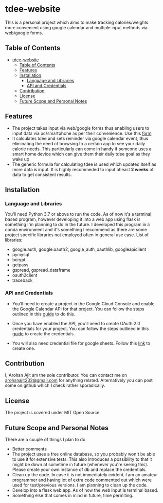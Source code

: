 # tdee-website
This is a personal project which aims to make tracking calories/weights more convenient using google calendar and multiple input methods via web/google forms.

## Table of Contents
- [tdee-website](#tdee-website)
  - [Table of Contents](#table-of-contents)
  - [Features](#features)
  - [Installation](#installation)
    - [Language and Libraries](#language-and-libraries)
    - [API and Credentials](#api-and-credentials)
  - [Contribution](#contribution)
  - [License](#license)
  - [Future Scope and Personal Notes](#future-scope-and-personal-notes)

## Features
- The project takes input via web/google forms thus enabling users to input data via pc/smartphone as per their convenience. Use this [form](https://docs.google.com/forms/d/e/1FAIpQLScvfee38jOdAMEsOvmX2SUSCPIjlm8tPCwJGcbW86RVlvvv8A/viewform)
- It calculates tdee and sets reminder via google calendar event, thus eliminating the need of browsing to a certain app to see your daily calorie needs. This particularly can come in handy if someone uses a smart home device which can give them their daily tdee goal as they wake up
- The generic formula for calculating tdee is used which updated itself as more data is input. It is highly recommeded to input atleast **2 weeks** of data to get consistent results.

## Installation

### Language and Libraries
You'll need Python 3.7 or above to run the code. As of now it's a terminal based program, however developing it into a web app using flask is something I'm planning to do in the future. I developed this program in a conda environment and it's something I recommend as there are some project specific libraries not employed often in general use case.
List of libraries:
- google.auth, google.oauth2, google_auth_oauthlib, googleapiclient
- pymysql
- bcrypt
- getpass
- gspread, gspread_dataframe
- oauth2client
- traceback
  
### API and Credentials

- You'll need to create a project in the Google Cloud Console and enable the Google Calendar API for that project. You can follow the steps outlined in this [guide](https://developers.google.com/calendar/quickstart/python) to do this.

- Once you have enabled the API, you'll need to create OAuth 2.0 credentials for your project. You can follow the steps outlined in this [guide](https://developers.google.com/calendar/auth) to create the credentials.

- You will also need credential file for google sheets. Follow this [link](https://developers.google.com/sheets/api/guides/authorizing) to create one.

## Contribution

I, Arohan Ajit am the sole contributor. You can contact me on arohanajit232@gmail.com for anything related. Alternatively you can post some on github which I check rather sporadically.

## License

The project is covered under MIT Open Source

## Future Scope and Personal Notes
There are a couple of things I plan to do

- Better comments
- The project uses a free online database, so you probably won't be able to use it for extensive tests. This also introduces a possibility to that it might be down at sometime in future (whenever you're seeing this). Please create your own instance of db and replace the credentials.
- Clean up the code. In case it is not immediately evident, I am an amateur programmer and having lot of extra code commented out which were used for test/previous versions. I am planning to clean up the code.
- Develop into a flask web app. As of now the web input is terminal based.
- Something else that comes in mind in future, time permiting.